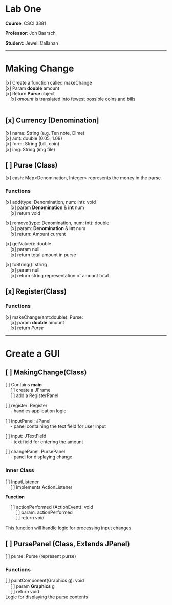 # Lab One

**Course**: CSCI 3381

**Professor**: Jon Baarsch

**Student**: Jewell Callahan

---

# Making Change

[x] Create a function called makeChange <br>
[x] Param **double** amount <br>
[x] Return **Purse** object <br>
&nbsp; &nbsp; [x] _amount_ is translated into
 fewest possible coins and bills <br>
<br>

## [x] Currency [Denomination]

[x] name: String (e.g. Ten note, Dime)<br>
[x] amt: double (0.05, 1.09) <br>
[x] form: String (bill, coin) <br>
[x] img: String (img file) <br>

## [ ] Purse (Class)

[x] cash: Map<Denomination, Integer>
     represents the money in the purse <br>

### Functions 

[x] add(type: Denomination, num: int): void<br>
&nbsp; &nbsp; [x] param **Denomination** & **int** num <br>
&nbsp; &nbsp; [x] return void <br>

[x] remove(type: Denomination, num: int): double <br>
&nbsp; &nbsp; [x] param: **Denomination** & **int** num <br>
&nbsp; &nbsp; [x] return: Amount current <br>

[x] getValue(): double <br>
&nbsp; &nbsp; [x] param  null <br>
&nbsp; &nbsp; [x] return total amount in purse <br>

[x] toString(): string <br>
&nbsp; &nbsp; [x] param null <br>
&nbsp; &nbsp; [x] return string representation of 
    amount total <br>

## [x] Register(Class)

### Functions

[x] makeChange(amt:double): Purse: <br>
&nbsp; &nbsp; [x] param **double** amount <br>
&nbsp; &nbsp; [x] return *Purse* <br>

---

# Create a GUI

## [ ] MakingChange(Class)

[ ] Contains **main** <br>
&nbsp; &nbsp; [ ] create a JFrame <br>
&nbsp; &nbsp; [ ] add a RegisterPanel <br>

[ ] register: Register <br>
&nbsp; &nbsp; - handles application logic <br>

[ ] inputPanel: JPanel <br>
&nbsp; &nbsp; - panel containing the text field for user
    input <br>

[ ] input: JTextField <br>
&nbsp; &nbsp; - text field for entering the
    amount

[ ] changePanel: PursePanel <br>
&nbsp; &nbsp; - panel for displaying change <br>

### Inner Class

[ ] InputListener <br>
&nbsp; &nbsp; [ ] implements ActionListener <br>

**Function** <br>

&nbsp; &nbsp; [ ] actionPerformed (ActionEvent): void<br>
&nbsp; &nbsp; &nbsp; &nbsp;
            [ ] param: actionPerformed <br>
&nbsp; &nbsp; &nbsp; &nbsp;
            [ ] return void <br>

This function will handle logic for processing
 input changes. <br>

## [ ] PursePanel (Class, Extends JPanel)

[ ] purse: Purse (represent purse)<br>

### Functions
[ ] paintComponent(Graphics g): void <br>
&nbsp; &nbsp; [ ] param **Graphics** g <br>
&nbsp; &nbsp; [ ] return void <br>
Logic for displaying the purse contents

